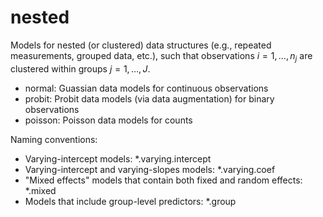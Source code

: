 # nested

Models for nested (or clustered) data structures (e.g., repeated measurements, grouped data, etc.), such that observations $i=1,\ldots,n_{j}$ are clustered within groups $j=1,\ldots,J$. 

- normal: Guassian data models for continuous observations
- probit: Probit data models (via data augmentation) for binary observations
- poisson: Poisson data models for counts

Naming conventions:
- Varying-intercept models: *.varying.intercept
- Varying-intercept and varying-slopes models: *.varying.coef
- "Mixed effects" models that contain both fixed and random effects: *.mixed
- Models that include group-level predictors: *.group
